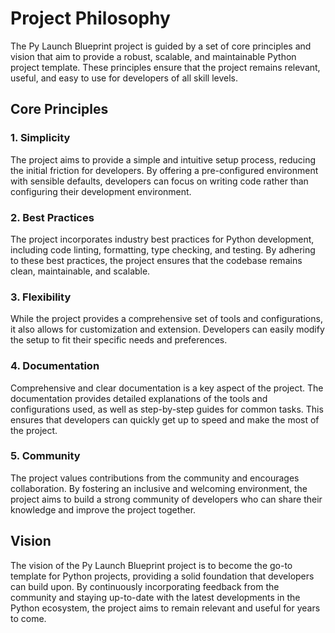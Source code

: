 # Project Philosophy

The Py Launch Blueprint project is guided by a set of core principles and vision that aim to provide a robust, scalable, and maintainable Python project template. These principles ensure that the project remains relevant, useful, and easy to use for developers of all skill levels.

## Core Principles

### 1. Simplicity
The project aims to provide a simple and intuitive setup process, reducing the initial friction for developers. By offering a pre-configured environment with sensible defaults, developers can focus on writing code rather than configuring their development environment.

### 2. Best Practices
The project incorporates industry best practices for Python development, including code linting, formatting, type checking, and testing. By adhering to these best practices, the project ensures that the codebase remains clean, maintainable, and scalable.

### 3. Flexibility
While the project provides a comprehensive set of tools and configurations, it also allows for customization and extension. Developers can easily modify the setup to fit their specific needs and preferences.

### 4. Documentation
Comprehensive and clear documentation is a key aspect of the project. The documentation provides detailed explanations of the tools and configurations used, as well as step-by-step guides for common tasks. This ensures that developers can quickly get up to speed and make the most of the project.

### 5. Community
The project values contributions from the community and encourages collaboration. By fostering an inclusive and welcoming environment, the project aims to build a strong community of developers who can share their knowledge and improve the project together.

## Vision

The vision of the Py Launch Blueprint project is to become the go-to template for Python projects, providing a solid foundation that developers can build upon. By continuously incorporating feedback from the community and staying up-to-date with the latest developments in the Python ecosystem, the project aims to remain relevant and useful for years to come.

